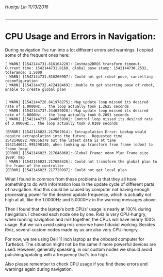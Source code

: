 ###### _Huaigu Lin 11/13/2018_
---

# CPU Usage and Errors in Navigation:

During navigation I've run into a lot different errors and warnings. I copied some of the frequent ones here:

    [ WARN] [1542144731.816164220]: Costmap2DROS transform timeout. Current time: 1542144731.8160, global_pose stamp: 1542144730.2532, tolerance: 1.5000
    [ WARN] [1542144731.816266907]: Could not get robot pose, cancelling reconfiguration
    [ WARN] [1542144732.472418469]: Unable to get starting pose of robot, unable to create global plan


    [ WARN] [1542144726.841978275]: Map update loop missed its desired rate of 1.0000Hz... the loop actually took 1.2625 seconds
    [ WARN] [1542144737.244639028]: Map update loop missed its desired rate of 5.0000Hz... the loop actually took 0.2093 seconds
    [ WARN] [1542144737.244865990]: Control loop missed its desired rate of 3.0000Hz... the loop actually took 0.8109 seconds

    [ERROR] [1542146023.217567014]: Extrapolation Error: Lookup would require extrapolation into the future.  Requested time 1542146022.709356378 but the latest data is at time 1542146021.995298140, when looking up transform from frame [odom] to frame [map]
    [ERROR] [1542146023.217646860]: Global Frame: odom Plan Frame size 1889: map
    [ WARN] [1542146023.217688426]: Could not transform the global plan to the frame of the controller
    [ERROR] [1542146023.217720997]: Could not get local plan

What I found in common from these problems is that they all have something to do with information loss in the update cycle of different parts of navigation. And this could be caused by computer not having enough processing power for the desired update frequency, which is actually not high at all, like the 1.0000Hz and 5.0000Hz in the warning messages above.

Then I found that the laptop's both CPUs' usage is nearly at 100% during navigation. I checked each node one by one. Rviz is very CPU-hungry, when running navigation and rviz together, the CPUs will have nearly 100% usage. But we can avoid using rviz once we have fiducial working. Besides Rviz, several custom nodes made by us are also very CPU-hungry.

For now, we are using Dell 11 inch laptop as the onboard computer for Turtlebot. The situation might not be the same if more powerful devices are used. However, generally speaking, in our custom nodes we should avoid pulishing/updating with a frequency that's too high.

Also please remember to check CPU usage if you find these errors and warnings again during navigation.
